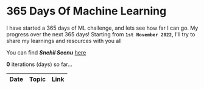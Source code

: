 # 365 Days Of Machine Learning
I have started a 365 days of ML challenge, and lets see how far I can go.
My progress over the next $365$ days! Starting from **`1st November 2022`**, I'll try to share my learnings and resources with you all

You can find ***Snehil Seenu*** [here](https://twitter.com/SnehilSeenu)

**$0$** iterations (days) so far...


| Date          | Topic                                                                                | Link             |
| ---           | -----------------                                                                    |----------------- |
